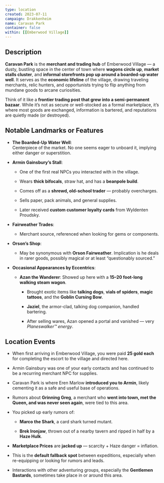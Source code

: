 ```yaml
---
type: location
created: 2023-07-11
campaign: Drakkenheim
name: Caravan Park
container: false
within: [[Emberwood Village]]
---
```

## Description

**Caravan Park** is the **merchant and trading hub** of Emberwood Village — a dusty, bustling space in the center of town where **wagons circle up**, **market stalls cluster**, and **informal storefronts pop up around a boarded-up water well**. It serves as the **economic lifeline** of the village, drawing traveling merchants, relic hunters, and opportunists trying to flip anything from mundane goods to arcane curiosities.

Think of it like a **frontier trading post that grew into a semi-permanent bazaar**. While it’s not as secure or well-stocked as a formal marketplace, it’s where most goods are exchanged, information is bartered, and reputations are quietly made (or destroyed).

## Notable Landmarks or Features

- **The Boarded-Up Water Well**:  
    Centerpiece of the market. No one seems eager to unboard it, implying either danger or superstition.
    
- **Armin Gainsbury’s Stall**:
    
    - One of the first real NPCs you interacted with in the village.
        
    - Wears **thick bifocals**, straw hat, and has a **beanpole build**.
        
    - Comes off as a **shrewd, old-school trader** — probably overcharges.
        
    - Sells paper, pack animals, and general supplies.
        
    - Later received **custom customer loyalty cards** from Wyldenten Proudsky.
        
- **Fairweather Trades**:
    
    - Merchant source, referenced when looking for gems or components.
        
- **Orson’s Shop**:
    
    - May be synonymous with **Orson Fairweather**. Implication is he deals in rarer goods, possibly magical or at least “questionably sourced.”
        
- **Occasional Appearances by Eccentrics**:
    
    - **Azan the Wanderer**: Showed up here with a **15–20 foot-long walking steam wagon**.
        
        - Brought exotic items like **talking dogs**, **vials of spiders**, **magic tattoos**, and the **Goblin Cursing Bow**.
            
        - **Jaziel**, the armor-clad, talking dog companion, handled bartering.
            
        - After selling wares, Azan opened a portal and vanished — very _Planeswalker™ energy_.
            

## Location Events

- When first arriving in Emberwood Village, you were paid **25 gold each** for completing the escort to the village and directed here.
    
- Armin Gainsbury was one of your early contacts and has continued to be a recurring merchant NPC for supplies.
    
- Caravan Park is where Eren Marlow **introduced you to Armin**, likely cementing it as a safe and useful base of operations.
    
- Rumors about **Grinning Greg**, a merchant who **went into town, met the Queen, and was never seen again**, were tied to this area.
    
- You picked up early rumors of:
    
    - **Marco the Shark**, a card shark turned mutant.
        
    - **Brek Ironjaw**, thrown out of a nearby tavern and ripped in half by a **Haze Hulk**.
        
- **Marketplace Prices** are **jacked up** — scarcity + Haze danger = inflation.
    
- This is the **default fallback spot** between expeditions, especially when re-equipping or looking for rumors and leads.
    
- Interactions with other adventuring groups, especially the **Gentlemen Bastards**, sometimes take place in or around this area.
